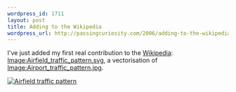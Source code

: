 ```yaml
--- 
wordpress_id: 1711
layout: post
title: Adding to the Wikipedia
wordpress_url: http://passingcuriosity.com/2006/adding-to-the-wikipedia/
---
```

I've just added my first real contribution to the [Wikipedia](http://en.wikipedia.org/wiki/): [Image:Airfield_traffic_pattern.svg](http://en.wikipedia.org/wiki/Image:Airfield_traffic_pattern.svg), a vectorisation of [Image:Airport_traffic_pattern.jpg](http://en.wikipedia.org/wiki/Image:Airport_traffic_pattern.jpg ).

[![Airfield traffic pattern](http://farm1.static.flickr.com/101/298928549_ad0ffabe28.jpg)](http://www.flickr.com/photos/thsutton/298928549/)
